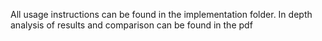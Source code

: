 All usage instructions can be found in the implementation folder. In depth analysis of results and comparison can be found in the pdf
